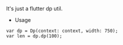 It's just a flutter dp util.
* Usage
```
var dp = Dp(context: context, width: 750);
var len = dp.dp(100);
```